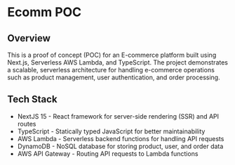 # Ecomm POC
## Overview

This is a proof of concept (POC) for an E-commerce platform built using Next.js, Serverless AWS Lambda, and TypeScript. The project demonstrates a scalable, serverless architecture for handling e-commerce operations such as product management, user authentication, and order processing.
## Tech Stack
- NextJS 15 - React framework for server-side rendering (SSR) and API routes
- TypeScript - Statically typed JavaScript for better maintainability
- AWS Lambda - Serverless backend functions for handling API requests
- DynamoDB - NoSQL database for storing product, user, and order data
- AWS API Gateway - Routing API requests to Lambda functions
